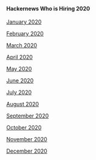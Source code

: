 #### Hackernews Who is Hiring 2020

[January 2020]()

[February 2020]()

[March 2020]()

[April 2020]()

[May 2020]()

[June 2020]()

[July 2020]()

[August 2020]()

[September 2020]()

[October 2020]()

[November 2020]()

[December 2020]()
